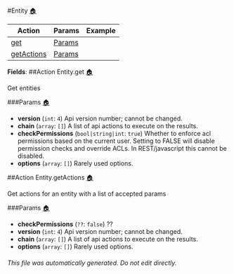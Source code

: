 
#<a name='top'></a>Entity [:house:](index.md)

Action | Params | Example
------ | ------ | -------
[get](Entity.md/#action_get) | [Params](Entity.md/#get_params) | 
[getActions](Entity.md/#action_getActions) | [Params](Entity.md/#getActions_params) | 
**Fields**: 
##<a name='action_get'></a>Action Entity.get [:house:](index.md)

Get entities


###<a name='get_params'></a>Params [:house:](index.md)

* **version** (`int`: `4`)
  Api version number; cannot be changed.
* **chain** (`array`: `[]`)
  A list of api actions to execute on the results.
* **checkPermissions** (`bool|string|int`: `true`)
  Whether to enforce acl permissions based on the current user.  Setting to FALSE will disable permission checks and override ACLs.
In REST/javascript this cannot be disabled.
* **options** (`array`: `[]`)
  Rarely used options.

##<a name='action_getActions'></a>Action Entity.getActions [:house:](index.md)

Get actions for an entity with a list of accepted params


###<a name='getActions_params'></a>Params [:house:](index.md)

* **checkPermissions** (`??`: `false`)
  ??
* **version** (`int`: `4`)
  Api version number; cannot be changed.
* **chain** (`array`: `[]`)
  A list of api actions to execute on the results.
* **options** (`array`: `[]`)
  Rarely used options.
###### This file was automatically generated. Do not edit directly.
